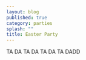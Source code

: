 ```yaml
---
layout: blog
published: true
category: parties
splash: ""
title: Easter Party
---
```


TA DA TA DA
TA DA TA DADD
